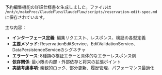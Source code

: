 予約編集機能の詳細仕様書を生成しました。ファイルは `/mnt/c/makeProc/ClaudeFlow/ClaudeFlow/scripts/reservation-edit-spec.md` に保存されています。

主な内容：
- **インターフェース定義**: 編集リクエスト、レスポンス、検証の各型定義
- **主要メソッド**: ReservationEditService、EditValidationService、DataPersistenceServiceのシグネチャ
- **エラーケース**: 8種類の検証エラーと具体的なエラーレスポンス例
- **依存関係**: 最小限の内部・外部依存と将来の拡張ポイント
- **実装考慮事項**: 楽観的ロック、部分更新、履歴管理、パフォーマンス最適化
